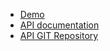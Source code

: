 
- [Demo](https://books.examples.lilit-web.ru/)
- [API documentation](https://booksapi.examples.lilit-web.ru/api/documentation)
- [API GIT Repository](https://github.com/ls-examples/laravel-api)
